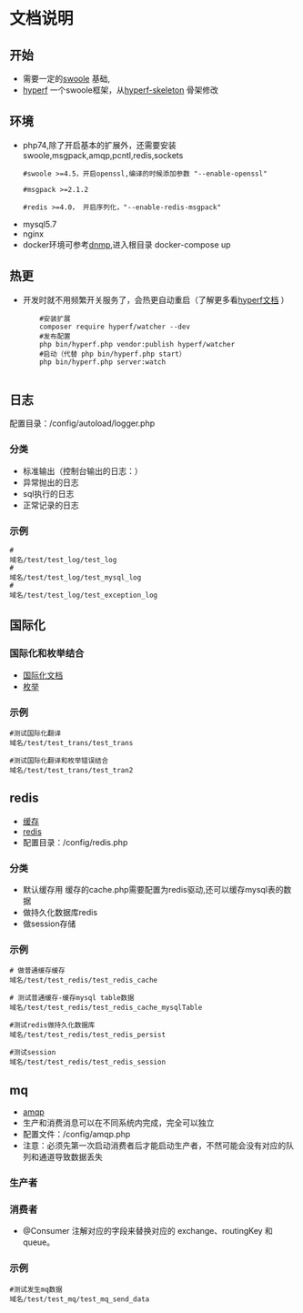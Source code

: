 # 文档说明

## 开始
 * 需要一定的[swoole](https://wiki.swoole.com/#/) 基础,
 * [hyperf](https://hyperf.wiki/2.2/#/) 一个swoole框架，从[hyperf-skeleton](https://github.com/hyperf/hyperf-skeleton) 骨架修改
 
## 环境
 * php74,除了开启基本的扩展外，还需要安装swoole,msgpack,amqp,pcntl,redis,sockets
   ```shell
   #swoole >=4.5，开启openssl,编译的时候添加参数 "--enable-openssl"
   
   #msgpack >=2.1.2
   
   #redis >=4.0， 开启序列化，"--enable-redis-msgpack"
   ```
 * mysql5.7
 * nginx
 * docker环境可参考[dnmp](https://github.com/DIFF0815/dnmp),进入根目录 docker-compose up

## 热更
* 开发时就不用频繁开关服务了，会热更自动重启（了解更多看[hyperf文档](https://hyperf.wiki/2.2/#/zh-cn/watcher?id=%e7%83%ad%e6%9b%b4%e6%96%b0-watcher) ）
   ```shell
       #安装扩展
       composer require hyperf/watcher --dev
       #发布配置
       php bin/hyperf.php vendor:publish hyperf/watcher
       #启动（代替 php bin/hyperf.php start）
       php bin/hyperf.php server:watch
    
   ```

## 日志
   配置目录：/config/autoload/logger.php
### 分类
   * 标准输出（控制台输出的日志：） 
   * 异常抛出的日志
   * sql执行的日志
   * 正常记录的日志
### 示例
   ```shell
   # 
   域名/test/test_log/test_log
   # 
   域名/test/test_log/test_mysql_log
   # 
   域名/test/test_log/test_exception_log
   
   ```

## 国际化
### 国际化和枚举结合
  * [国际化文档](https://hyperf.wiki/2.2/#/zh-cn/translation)
  * [枚举](https://hyperf.wiki/2.2/#/zh-cn/constants)
### 示例
   ```shell
   #测试国际化翻译
   域名/test/test_trans/test_trans
   
   #测试国际化翻译和枚举错误结合
   域名/test/test_trans/test_tran2

   ```

## redis
   * [缓存](https://hyperf.wiki/2.2/#/zh-cn/cache)
   * [redis](https://hyperf.wiki/2.2/#/zh-cn/redis)
   * 配置目录：/config/redis.php
### 分类
   * 默认缓存用
     缓存的cache.php需要配置为redis驱动,还可以缓存mysql表的数据
   * 做持久化数据库redis
   * 做session存储
### 示例
   ```shell
   # 做普通缓存缓存
   域名/test/test_redis/test_redis_cache
   
   # 测试普通缓存-缓存mysql table数据
   域名/test/test_redis/test_redis_cache_mysqlTable
   
   #测试redis做持久化数据库
   域名/test/test_redis/test_redis_persist
   
   #测试session
   域名/test/test_redis/test_redis_session

   ```

## mq
  * [amqp](https://hyperf.wiki/2.2/#/zh-cn/amqp)
  * 生产和消费消息可以在不同系统内完成，完全可以独立
  * 配置文件：/config/amqp.php
  * 注意：必须先第一次启动消费者后才能启动生产者，不然可能会没有对应的队列和通道导致数据丢失

### 生产者
### 消费者
  * @Consumer 注解对应的字段来替换对应的 exchange、routingKey 和 queue。 

### 示例
  ```shell
  #测试发生mq数据
  域名/test/test_mq/test_mq_send_data
  
  ```